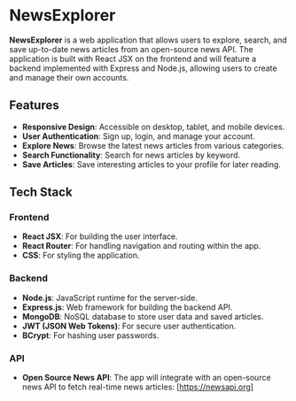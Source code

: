 # NewsExplorer

**NewsExplorer** is a web application that allows users to explore, search, and save up-to-date news articles from an open-source news API. The application is built with React JSX on the frontend and will feature a backend implemented with Express and Node.js, allowing users to create and manage their own accounts.

## Features

- **Responsive Design**: Accessible on desktop, tablet, and mobile devices.
- **User Authentication**: Sign up, login, and manage your account.
- **Explore News**: Browse the latest news articles from various categories.
- **Search Functionality**: Search for news articles by keyword.
- **Save Articles**: Save interesting articles to your profile for later reading.

## Tech Stack

### Frontend

- **React JSX**: For building the user interface.
- **React Router**: For handling navigation and routing within the app.
- **CSS**: For styling the application.

### Backend

- **Node.js**: JavaScript runtime for the server-side.
- **Express.js**: Web framework for building the backend API.
- **MongoDB**: NoSQL database to store user data and saved articles.
- **JWT (JSON Web Tokens)**: For secure user authentication.
- **BCrypt**: For hashing user passwords.

### API

- **Open Source News API**: The app will integrate with an open-source news API to fetch real-time news articles: [https://newsapi.org]
